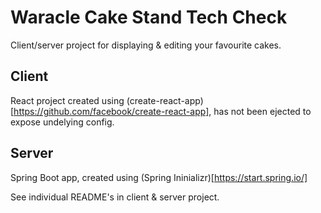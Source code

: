 # Waracle Cake Stand Tech Check

Client/server project for displaying & editing your favourite cakes.

## Client

React project created using (create-react-app)[https://github.com/facebook/create-react-app], has not been ejected to expose undelying config.

## Server

Spring Boot app, created using (Spring Ininializr)[https://start.spring.io/]

See individual README's in client & server project.
